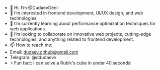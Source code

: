 - 👋 Hi, I’m @DudaevDenii
- 👀 I’m interested in frontend development, UI/UX design, and web technologies
- 🌱 I’m currently learning about performance optimization techniques for web applications.
- 💞️ I’m looking to collaborate on innovative web projects, cutting-edge technologies, and anything related to frontend development.
- 📫 How to reach me:
- Email: dudaev.github@gmail.com
- Telegram: @ddudaevv
- ⚡ Fun fact:
    I can solve a Rubik's cube in under 40 seconds!

<!---
DudaevDenii/DudaevDenii is a ✨ special ✨ repository because its `README.md` (this file) appears on your GitHub profile.
You can click the Preview link to take a look at your changes.
--->
